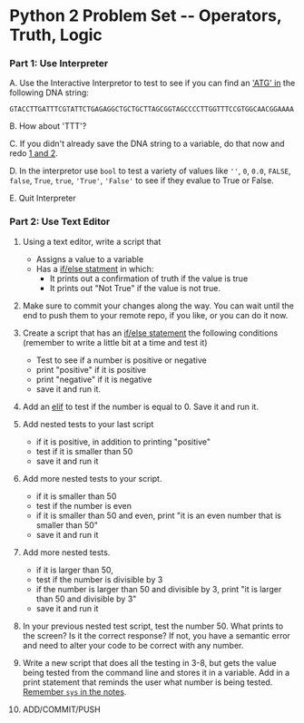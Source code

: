Python 2 Problem Set -- Operators, Truth, Logic
===================

### Part 1: Use Interpreter

A. Use the Interactive Interpretor to test to see if you can find an ['ATG' in](https://github.com/prog4biol/pfb2023#membership-operators) the following DNA string:

```
GTACCTTGATTTCGTATTCTGAGAGGCTGCTGCTTAGCGGTAGCCCCTTGGTTTCCGTGGCAACGGAAAA
```

B. How about 'TTT'?

C. If you didn't already save the DNA string to a variable, do that now and redo [1 and 2](https://github.com/prog4biol/pfb2023#membership-operators).

D. In the interpretor use `bool` to test a variety of values like `''`, `0`, `0.0`, `FALSE`, `false`, `True`, `true`, `'True'`, `'False'` to see if they evalue to True or False.

E. Quit Interpreter

### Part 2: Use Text Editor

1. Using a text editor, write a script that 
    - Assigns a value to a variable
    - Has a [if/else statment](https://github.com/prog4biol/pfb2023#logic-control-statements) in which:
       - It prints out a confirmation of truth if the value is true
       - It prints out "Not True" if the value is not true. 

2. Make sure to commit your changes along the way. You can wait until the end to push them to your remote repo, if you like, or you can do it now. 



3. Create a script that has an [if/else statement](https://github.com/prog4biol/pfb2023#if-statement) the following conditions (remember to write a little bit at a time and test it)
    - Test to see if a number is positive or negative
    - print "positive" if it is positive
    - print "negative" if it is negative
    - save it and run it.
4. Add an [elif](https://github.com/prog4biol/pfb2023#ifelif) to test if the number is equal to 0. Save it and run it.

5. Add nested tests to your last script
    - if it is positive, in addition to printing "positive"
    - test if it is smaller than 50
    - save it and run it    
            
6. Add more nested tests to your script.
    - if it is smaller than 50
    - test if the number is even
    - if it is smaller than 50 and even, print "it is an even number that is smaller than 50"
    - save it and run it
         
7. Add more nested tests.  
    -  if it is larger than 50,  
    -  test if the number is divisible by 3  
    -  if the number is larger than 50 and divisible by 3, print "it is larger than 50 and divisible by 3"  
    -  save it and run it

8. In your previous nested test script, test the number 50. What prints to the screen? Is it the correct response? If not, you have a semantic error and need to alter your code to be correct with any number.  

9. Write a new script that does all the testing in 3-8, but gets the value being tested from the command line and stores it in a variable. Add in a print statement that reminds the user what number is being tested. [Remember `sys` in the notes](pfb2023#command-line-parameters-a-special-built-in-list). 

10. ADD/COMMIT/PUSH
